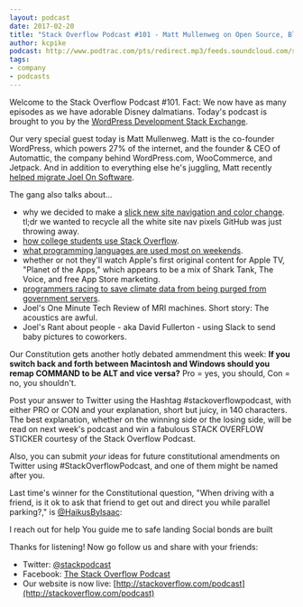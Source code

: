 ```yaml
---
layout: podcast
date: 2017-02-20
title: "Stack Overflow Podcast #101 - Matt Mullenweg on Open Source, Blogs, and Beyoncé"
author: kcpike
podcast: http://www.podtrac.com/pts/redirect.mp3/feeds.soundcloud.com/stream/308692023-stack-exchange-stack-overflow-podcast-101-matt-mullenweg-on-open-source-blogs-and-beyonce.mp3
tags:
- company
- podcasts
---
```

Welcome to the Stack Overflow Podcast #101. Fact: We now have as many episodes as we have adorable Disney dalmatians. Today's podcast is brought to you by the [WordPress Development Stack Exchange](http://wordpress.stackexchange.com/). 

Our very special guest today is Matt Mullenweg. Matt is the co-founder WordPress, which powers 27% of the internet, and the founder & CEO of Automattic, the company behind WordPress.com, WooCommerce, and Jetpack. And in addition to everything else he's juggling, Matt recently [helped migrate Joel On Software](https://www.joelonsoftware.com/2016/12/09/rip-citydesk/). 

The gang also talks about...

* why we decided to make a [slick new site navigation and color change](http://stackoverflow.blog/2017/02/Why-Stack-Overflow-Redesigned-the-Top-Navigation/). tl;dr we wanted to recycle all the white site nav pixels GitHub was just throwing away.
* [how college students use Stack Overflow](http://stackoverflow.blog/2017/02/How-Do-Students-Use-Stack-Oveflow/). 
* [what programming languages are used most on weekends](http://stackoverflow.blog/2017/02/What-Programming-Languages-Weekends/).
* whether or not they'll watch Apple's first original content for Apple TV, "Planet of the Apps," which appears to be a mix of Shark Tank, The Voice, and free App Store marketing. 
* [programmers racing to save climate data from being purged from government servers](https://www.wired.com/2017/02/diehard-coders-just-saved-nasas-earth-science-data/).
* Joel's One Minute Tech Review of MRI machines. Short story: The acoustics are awful. 
* Joel's Rant about people - aka David Fullerton - using Slack to send baby pictures to coworkers. 

Our Constitution gets another hotly debated ammendment this week: **If you switch back and forth between Macintosh and Windows should you remap COMMAND to be ALT and vice versa?** Pro = yes, you should, Con = no, you shouldn't.

Post your answer to Twitter using the Hashtag #stackoverflowpodcast, with either PRO or CON and your explanation, short but juicy, in 140 characters. The best explanation, whether on the winning side or the losing side, will be read on next week's podcast and win a fabulous STACK OVERFLOW STICKER courtesy of the Stack Overflow Podcast.

Also, you can submit *your* ideas for future constitutional amendments on Twitter using #StackOverflowPodcast, and one of them might be named after you.

Last time's winner for the Constitutional question, "When driving with a friend, is it ok to ask that friend to get out and direct you while parallel parking?," is [@HaikusByIsaac](https://twitter.com/@HaikusByIsaac):

I reach out for help
You guide me to safe landing
Social bonds are built

Thanks for listening! Now go follow us and share with your friends:

* Twitter: [@stackpodcast](https://twitter.com/stackpodcast)
* Facebook: [The Stack Overflow Podcast](https://twitter.com/stackpodcast)
* Our website is now live: [http://stackoverflow.com/podcast](http://stackoverflow.com/podcast)


